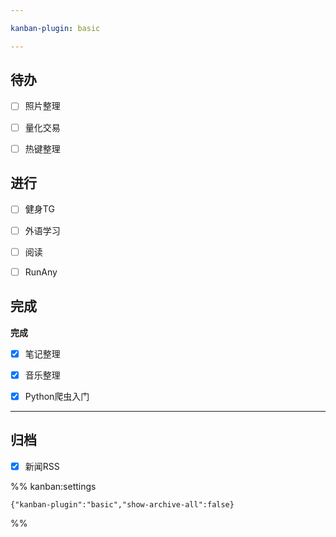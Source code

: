 ```yaml
---

kanban-plugin: basic

---
```


## 待办

- [ ] 照片整理
- [ ] 量化交易
- [ ] 热键整理


## 进行

- [ ] 健身TG
- [ ] 外语学习
- [ ] 阅读
- [ ] RunAny


## 完成

**完成**
- [x] 笔记整理
- [x] 音乐整理
- [x] Python爬虫入门


***

## 归档

- [x] 新闻RSS

%% kanban:settings
```
{"kanban-plugin":"basic","show-archive-all":false}
```
%%